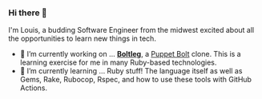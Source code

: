### Hi there 👋

I'm Louis, a budding Software Engineer from the midwest excited about all the opportunities to learn new things in tech.

- 🔭 I’m currently working on ... **[Boltleg](https://github.com/LouisSavoie/boltleg)**, a [Puppet Bolt](https://github.com/puppetlabs/bolt) clone. This is a learning exercise for me in many Ruby-based technologies.
- 🌱 I’m currently learning ... Ruby stuff! The language itself as well as Gems, Rake, Rubocop, Rspec, and how to use these tools with GitHub Actions.

<!--
**LouisSavoie/LouisSavoie** is a ✨ _special_ ✨ repository because its `README.md` (this file) appears on your GitHub profile.

Here are some ideas to get you started:

- 🔭 I’m currently working on ...
- 🌱 I’m currently learning ...
- 👯 I’m looking to collaborate on ...
- 🤔 I’m looking for help with ...
- 💬 Ask me about ...
- 📫 How to reach me: ...
- 😄 Pronouns: ...
- ⚡ Fun fact: ...
-->
